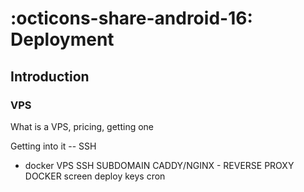 # :octicons-share-android-16: Deployment

## Introduction

### VPS

What is a VPS, pricing, getting one

Getting into it -- SSH



- docker
VPS
SSH
SUBDOMAIN
CADDY/NGINX - REVERSE PROXY
DOCKER
screen
deploy keys
cron
